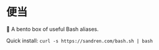 # 便当
🍱 A bento box of useful Bash aliases.

Quick install: `curl -s https://sandren.com/bash.sh | bash`
